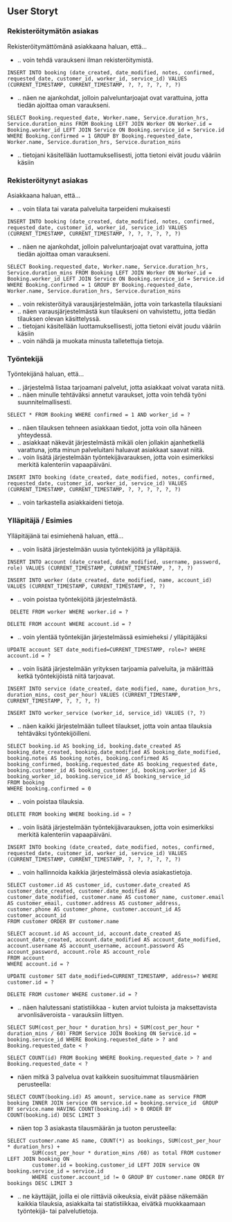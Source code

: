 User Storyt
---------------------

### Rekisteröitymätön asiakas ###
Rekisteröitymättömänä asiakkaana haluan, että...
* .. voin tehdä varaukseni ilman rekisteröitymistä.
```
INSERT INTO booking (date_created, date_modified, notes, confirmed, requested_date, customer_id, worker_id, service_id) VALUES (CURRENT_TIMESTAMP, CURRENT_TIMESTAMP, ?, ?, ?, ?, ?, ?)
```
* .. näen ne ajankohdat, jolloin palveluntarjoajat ovat varattuina, jotta tiedän ajoittaa oman varaukseni.
```
SELECT Booking.requested_date, Worker.name, Service.duration_hrs, Service.duration_mins FROM Booking LEFT JOIN Worker ON Worker.id = Booking.worker_id LEFT JOIN Service ON Booking.service_id = Service.id WHERE Booking.confirmed = 1 GROUP BY Booking.requested_date, Worker.name, Service.duration_hrs, Service.duration_mins
```
* .. tietojani käsitellään luottamuksellisesti, jotta tietoni eivät joudu vääriin käsiin

### Rekisteröitynyt asiakas ###
Asiakkaana haluan, että...
* .. voin tilata tai varata palveluita tarpeideni mukaisesti
```
INSERT INTO booking (date_created, date_modified, notes, confirmed, requested_date, customer_id, worker_id, service_id) VALUES (CURRENT_TIMESTAMP, CURRENT_TIMESTAMP, ?, ?, ?, ?, ?, ?)
```
* .. näen ne ajankohdat, jolloin palveluntarjoajat ovat varattuina, jotta tiedän ajoittaa oman varaukseni.
```
SELECT Booking.requested_date, Worker.name, Service.duration_hrs, Service.duration_mins FROM Booking LEFT JOIN Worker ON Worker.id = Booking.worker_id LEFT JOIN Service ON Booking.service_id = Service.id WHERE Booking.confirmed = 1 GROUP BY Booking.requested_date, Worker.name, Service.duration_hrs, Service.duration_mins
```
* .. voin rekisteröityä varausjärjestelmään, jotta voin tarkastella tilauksiani
* .. näen varausjärjestelmästä kun tilaukseni on vahvistettu, jotta tiedän tilauksen olevan käsittelyssä.
* .. tietojani käsitellään luottamuksellisesti, jotta tietoni eivät joudu vääriin käsiin
* .. voin nähdä ja muokata minusta talletettuja tietoja.

### Työntekijä ###
Työntekijänä haluan, että...
* .. järjestelmä listaa tarjoamani palvelut, jotta asiakkaat voivat varata niitä.
* .. näen minulle tehtäväksi annetut varaukset, jotta voin tehdä työni suunnitelmallisesti.
```
SELECT * FROM Booking WHERE confirmed = 1 AND worker_id = ?
```
* .. näen tilauksen tehneen asiakkaan tiedot, jotta voin olla häneen yhteydessä.
* .. asiakkaat näkevät järjestelmästä mikäli olen jollakin ajanhetkellä varattuna, jotta minun palveluitani haluavat asiakkaat saavat niitä.
* .. voin lisätä järjestelmään työntekijävarauksen, jotta voin esimerkiksi merkitä kalenteriin vapaapäiväni.
```
INSERT INTO booking (date_created, date_modified, notes, confirmed, requested_date, customer_id, worker_id, service_id) VALUES (CURRENT_TIMESTAMP, CURRENT_TIMESTAMP, ?, ?, ?, ?, ?, ?)
```
* .. voin tarkastella asiakkaideni tietoja.

### Ylläpitäjä / Esimies ###
Ylläpitäjänä tai esimiehenä haluan, että...
* .. voin lisätä järjestelmään uusia työntekijöitä ja ylläpitäjiä.
```
INSERT INTO account (date_created, date_modified, username, password, role) VALUES (CURRENT_TIMESTAMP, CURRENT_TIMESTAMP, ?, ?, ?)
```
```
INSERT INTO worker (date_created, date_modified, name, account_id) VALUES (CURRENT_TIMESTAMP, CURRENT_TIMESTAMP, ?, ?)
```
* .. voin poistaa työntekijöitä järjestelmästä.
```
 DELETE FROM worker WHERE worker.id = ?
```
```
DELETE FROM account WHERE account.id = ?
```
* .. voin ylentää työntekijän järjestelmässä esimieheksi / ylläpitäjäksi
```
UPDATE account SET date_modified=CURRENT_TIMESTAMP, role=? WHERE account.id = ?
```
* .. voin lisätä järjestelmään yrityksen tarjoamia palveluita, ja määrittää ketkä työntekijöistä niitä tarjoavat.
```
INSERT INTO service (date_created, date_modified, name, duration_hrs, duration_mins, cost_per_hour) VALUES (CURRENT_TIMESTAMP, CURRENT_TIMESTAMP, ?, ?, ?, ?)
```
```
INSERT INTO worker_service (worker_id, service_id) VALUES (?, ?)
```
* .. näen kaikki järjestelmään tulleet tilaukset, jotta voin antaa tilauksia tehtäväksi työntekijöilleni.
```
SELECT booking.id AS booking_id, booking.date_created AS booking_date_created, booking.date_modified AS booking_date_modified, booking.notes AS booking_notes, booking.confirmed AS booking_confirmed, booking.requested_date AS booking_requested_date, booking.customer_id AS booking_customer_id, booking.worker_id AS booking_worker_id, booking.service_id AS booking_service_id 
FROM booking 
WHERE booking.confirmed = 0
```
* .. voin poistaa tilauksia.
```
DELETE FROM booking WHERE booking.id = ?
```
* .. voin lisätä järjestelmään työntekijävarauksen, jotta voin esimerkiksi merkitä kalenteriin vapaapäiväni.
```
INSERT INTO booking (date_created, date_modified, notes, confirmed, requested_date, customer_id, worker_id, service_id) VALUES (CURRENT_TIMESTAMP, CURRENT_TIMESTAMP, ?, ?, ?, ?, ?, ?)
```
* .. voin hallinnoida kaikkia järjestelmässä olevia asiakastietoja.
```
SELECT customer.id AS customer_id, customer.date_created AS customer_date_created, customer.date_modified AS customer_date_modified, customer.name AS customer_name, customer.email AS customer_email, customer.address AS customer_address, customer.phone AS customer_phone, customer.account_id AS customer_account_id 
FROM customer ORDER BY customer.name
```
```
SELECT account.id AS account_id, account.date_created AS account_date_created, account.date_modified AS account_date_modified, account.username AS account_username, account.password AS account_password, account.role AS account_role 
FROM account 
WHERE account.id = ?
```
```
UPDATE customer SET date_modified=CURRENT_TIMESTAMP, address=? WHERE customer.id = ?
```
```
DELETE FROM customer WHERE customer.id = ?
```
* .. näen halutessani statistiikkaa - kuten arviot tuloista ja maksettavista arvonlisäveroista - varauksiin liittyen.
```
SELECT SUM(cost_per_hour * duration_hrs) + SUM(cost_per_hour * duration_mins / 60) FROM Service JOIN Booking ON Service.id = booking.service_id WHERE Booking.requested_date > ? and Booking.requested_date < ?
```
```
SELECT COUNT(id) FROM Booking WHERE Booking.requested_date > ? and Booking.requested_date < ?
```
* näen mitkä 3 palvelua ovat kaikkein suosituimmat tilausmäärien perusteella:
```
SELECT COUNT(booking.id) AS amount, service.name as service FROM booking INNER JOIN service ON service.id = booking.service_id  GROUP BY service.name HAVING COUNT(booking.id) > 0 ORDER BY COUNT(booking.id) DESC LIMIT 3
```
* näen top 3 asiakasta tilausmäärän ja tuoton perusteella:
```
SELECT customer.name AS name, COUNT(*) as bookings, SUM(cost_per_hour * duration_hrs) +
        SUM(cost_per_hour * duration_mins /60) as total FROM customer LEFT JOIN booking ON 
        customer.id = booking.customer_id LEFT JOIN service ON booking.service_id = service.id 
        WHERE customer.account_id != 0 GROUP BY customer.name ORDER BY bookings DESC LIMIT 3
```
* .. ne käyttäjät, joilla ei ole riittäviä oikeuksia, eivät pääse näkemään kaikkia tilauksia, asiakkaita tai statistiikkaa, eivätkä muokkaamaan työntekijä- tai palvelutietoja.
